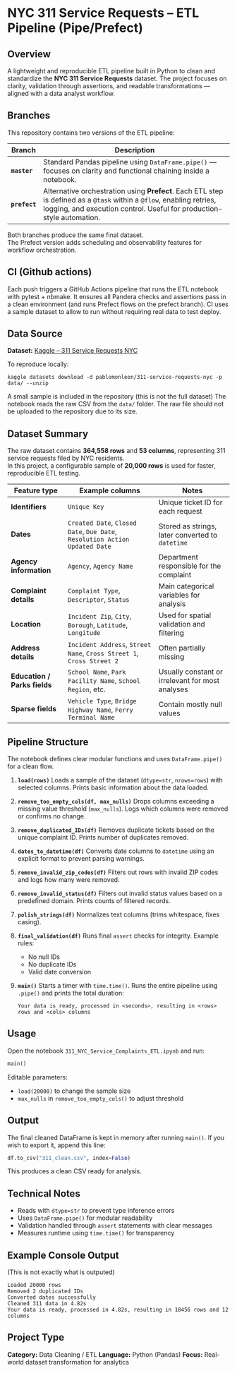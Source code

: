 
# NYC 311 Service Requests – ETL Pipeline (Pipe/Prefect)

## Overview
A lightweight and reproducible ETL pipeline built in Python to clean and standardize the **NYC 311 Service Requests** dataset.
The project focuses on clarity, validation through assertions, and readable transformations — aligned with a data analyst workflow.

## Branches

This repository contains two versions of the ETL pipeline:

| Branch | Description |
|---------|--------------|
| **`master`** | Standard Pandas pipeline using `DataFrame.pipe()` — focuses on clarity and functional chaining inside a notebook. |
| **`prefect`** | Alternative orchestration using **Prefect**. Each ETL step is defined as a `@task` within a `@flow`, enabling retries, logging, and execution control. Useful for production-style automation. |

Both branches produce the same final dataset.  
The Prefect version adds scheduling and observability features for workflow orchestration.

## CI (Github actions)

Each push triggers a GitHub Actions pipeline that runs the ETL notebook with pytest + nbmake.
It ensures all Pandera checks and assertions pass in a clean environment (and runs Prefect flows on the prefect branch).
CI uses a sample dataset to allow to run without requiring real data to test deploy.


## Data Source
**Dataset:** [Kaggle – 311 Service Requests NYC](https://www.kaggle.com/datasets/pablomonleon/311-service-requests-nyc)

To reproduce locally:
```
kaggle datasets download -d pablomonleon/311-service-requests-nyc -p data/ --unzip
```
A small sample is included in the repository (this is not the full dataset)
The notebook reads the raw CSV from the `data/` folder.
The raw file should not be uploaded to the repository due to its size.


## Dataset Summary
The raw dataset contains **364,558 rows** and **53 columns**, representing 311 service requests filed by NYC residents.  
In this project, a configurable sample of **20,000 rows** is used for faster, reproducible ETL testing.

| Feature type | Example columns | Notes |
|---------------|----------------|-------|
| **Identifiers** | `Unique Key` | Unique ticket ID for each request |
| **Dates** | `Created Date`, `Closed Date`, `Due Date`, `Resolution Action Updated Date` | Stored as strings, later converted to `datetime` |
| **Agency information** | `Agency`, `Agency Name` | Department responsible for the complaint |
| **Complaint details** | `Complaint Type`, `Descriptor`, `Status` | Main categorical variables for analysis |
| **Location** | `Incident Zip`, `City`, `Borough`, `Latitude`, `Longitude` | Used for spatial validation and filtering |
| **Address details** | `Incident Address`, `Street Name`, `Cross Street 1`, `Cross Street 2` | Often partially missing |
| **Education / Parks fields** | `School Name`, `Park Facility Name`, `School Region`, etc. | Usually constant or irrelevant for most analyses |
| **Sparse fields** | `Vehicle Type`, `Bridge Highway Name`, `Ferry Terminal Name` | Contain mostly null values |


## Pipeline Structure

The notebook defines clear modular functions and uses `DataFrame.pipe()` for a clean flow.

1. **`load(rows)`**
   Loads a sample of the dataset (`dtype=str`, `nrows=rows`) with selected columns.
   Prints basic information about the data loaded.

2. **`remove_too_empty_cols(df, max_nulls)`**
   Drops columns exceeding a missing value threshold (`max_nulls`).
   Logs which columns were removed or confirms no change.

3. **`remove_duplicated_IDs(df)`**
   Removes duplicate tickets based on the unique complaint ID.
   Prints number of duplicates removed.

4. **`dates_to_datetime(df)`**
   Converts date columns to `datetime` using an explicit format to prevent parsing warnings.

5. **`remove_invalid_zip_codes(df)`**
   Filters out rows with invalid ZIP codes and logs how many were removed.

6. **`remove_invalid_status(df)`**
   Filters out invalid status values based on a predefined domain.
   Prints counts of filtered records.

7. **`polish_strings(df)`**
   Normalizes text columns (trims whitespace, fixes casing).

8. **`final_validation(df)`**
   Runs final `assert` checks for integrity.
   Example rules:

   -  No null IDs
   -  No duplicate IDs
   -  Valid date conversion

9. **`main()`**
   Starts a timer with `time.time()`.
   Runs the entire pipeline using `.pipe()` and prints the total duration:

   ```
   Your data is ready, processed in <seconds>, resulting in <rows> rows and <cols> columns
   ```

## Usage

Open the notebook `311_NYC_Service_Complaints_ETL.ipynb` and run:

```python
main()
```

Editable parameters:

-  `load(20000)` to change the sample size
-  `max_nulls` in `remove_too_empty_cols()` to adjust threshold

## Output

The final cleaned DataFrame is kept in memory after running `main()`.
If you wish to export it, append this line:

```python
df.to_csv("311_clean.csv", index=False)
```

This produces a clean CSV ready for analysis.

## Technical Notes

-  Reads with `dtype=str` to prevent type inference errors
-  Uses `DataFrame.pipe()` for modular readability
-  Validation handled through `assert` statements with clear messages
-  Measures runtime using `time.time()` for transparency

## Example Console Output
(This is not exactly what is outputed)
```
Loaded 20000 rows
Removed 2 duplicated IDs
Converted dates successfully
Cleaned 311 data in 4.82s
Your data is ready, processed in 4.82s, resulting in 18456 rows and 12 columns
```

## Project Type

**Category:** Data Cleaning / ETL
**Language:** Python (Pandas)
**Focus:** Real-world dataset transformation for analytics
